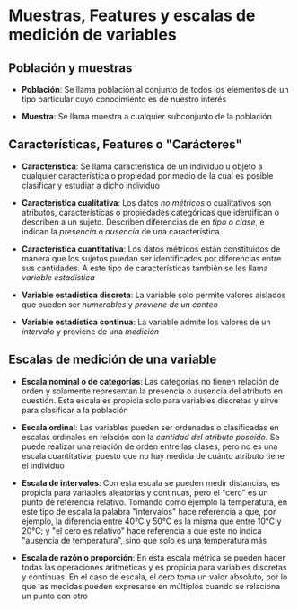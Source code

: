 # Muestras, Features y escalas de medición de variables

## Población y muestras

- **Población**: Se llama población al conjunto de todos los elementos de un tipo particular cuyo conocimiento es de nuestro interés

- **Muestra**: Se llama muestra a cualquier subconjunto de la población

## Características, Features o "Carácteres"

- **Característica**: Se llama característica de un individuo u objeto a cualquier característica o propiedad por medio de la cual es posible clasificar y estudiar a dicho individuo

- **Característica cualitativa**: Los datos *no métricos* o cualitativos son atributos, características o propiedades categóricas que identifican o describen a un sujeto. Describen diferencias de en *tipo o clase*, e indican la *presencia o ausencia* de una característica.

- **Característica cuantitativa**: Los datos métricos están constituidos de manera que los sujetos puedan ser identificados por diferencias entre sus cantidades. A este tipo de características también se les llama *variable estadística*

- **Variable estadística discreta**: La variable solo permite valores aislados que pueden ser *numerables* y *proviene de un conteo*

- **Variable estadística continua**: La variable admite los valores de un *intervalo* y proviene de una *medición*

## Escalas de medición de una variable

- **Escala nominal o de categorías**: Las categorías no tienen relación de orden y solamente representan la presencia o ausencia del atributo en cuestión. Esta escala es propicia solo para variables discretas y sirve para clasificar a la población

- **Escala ordinal**: Las variables pueden ser ordenadas o clasificadas en escalas ordinales en relación con la *cantidad del atributo poseído*. Se puede realizar una relación de orden entre las clases, pero no es una escala cuantitativa, puesto que no hay medida de cuánto atributo tiene el individuo

- **Escala de intervalos**: Con esta escala se pueden medir distancias, es propicia para variables aleatorias y continuas, pero el "cero" es un punto de referencia relativo. Tomando como ejemplo la temperatura, en este tipo de escala la palabra "intervalos" hace referencia a que, por ejemplo, la diferencia entre 40°C y 50°C es la misma que entre 10°C y 20°C; y "el cero es relativo" hace referencia a que este no indica "ausencia de temperatura", sino que solo es una temperatura más

- **Escala de razón o proporción**: En esta escala métrica se pueden hacer todas las operaciones aritméticas y es propicia para variables discretas y continuas. En el caso de escala, el cero toma un valor absoluto, por lo que las medidas pueden expresarse en múltiplos cuando se relaciona un punto con otro